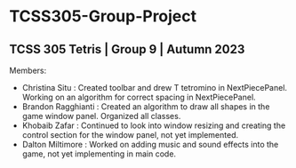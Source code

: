 # **TCSS305-Group-Project**

## **TCSS 305 Tetris | Group 9 | Autumn 2023**

Members:
- Christina Situ : Created toolbar and drew T tetromino in NextPiecePanel. Working on an algorithm for correct spacing in NextPiecePanel.
- Brandon Ragghianti : Created an algorithm to draw all shapes in the game window panel. Organized all classes.
- Khobaib Zafar : Continued to look into window resizing and creating the control section for the window panel, not yet implemented.
- Dalton Miltimore : Worked on adding music and sound effects into the game, not yet implementing in main code.



